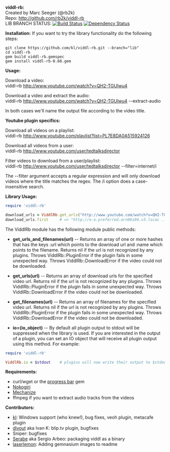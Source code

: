 __viddl-rb:__  
Created by Marc Seeger (@rb2k)  
Repo: http://github.com/rb2k/viddl-rb  
LIB BRANCH STATUS: [![Build Status](https://secure.travis-ci.org/kl/viddl-rb.png)](http://travis-ci.org/kl/viddl-rb) [![Dependency Status](https://gemnasium.com/rb2k/viddl-rb.png)](https://gemnasium.com/rb2k/viddl-rb)

__Installation:__
If you want to try the library functionality do the following steps:

```
git clone https://github.com/kl/viddl-rb.git --branch="lib"
cd viddl-rb
gem build viddl-rb.gemspec
gem install viddl-rb-0.68.gem
```

__Usage:__  

Download a video:  
    viddl-rb http://www.youtube.com/watch?v=QH2-TGUlwu4

Download a video and extract the audio:  
    viddl-rb http://www.youtube.com/watch?v=QH2-TGUlwu4 --extract-audio 

In both cases we'll name the output file according to the video title.

__Youtube plugin specifics:__  

Download all videos on a playlist:  
    viddl-rb http://www.youtube.com/playlist?list=PL7E8DA0A515924126

Download all videos from a user:  
    viddl-rb http://www.youtube.com/user/tedtalksdirector

Filter videos to download from a user/playlist:  
    viddl-rb http://www.youtube.com/user/tedtalksdirector --filter=internet/i

The --filter argument accepts a regular expression and will only download videos where the title matches the regex.
The /i option does a case-insensitive search.

__Library Usage:__

```ruby
require 'viddl-rb'

download_urls = ViddlRb.get_urls("http://www.youtube.com/watch?v=QH2-TGUlwu4")
download_urls.first 	# => "http://o-o.preferred.arn06s04.v3.lscac ..."
```

The ViddlRb module has the following module public methods:

* __get_urls_and_filenames(url)__
-- Returns an array of one or more hashes that has the keys :url which
points to the download url and :name which points to the filename.
Returns nil if the url is not recognized by any plugins.
Throws ViddlRb::PluginError if the plugin fails in some unexpected way.
Throws ViddlRb::DownloadError if the video could not be downloaded.

* __get_urls(url)__
-- Returns an array of download urls for the specified video url.
Returns nil if the url is not recognized by any plugins.
Throws ViddlRb::PluginError if the plugin fails in some unexpected way.
Throws ViddlRb::DownloadError if the video could not be downloaded.

* __get_filenames(url)__
-- Returns an array of filenames for the specified video url.
Returns nil if the url is not recognized by any plugins.
Throws ViddlRb::PluginError if the plugin fails in some unexpected way.
Throws ViddlRb::DownloadError if the video could not be downloaded.

* __io=(io_object)__
-- By default all plugin output to stdout will be suppressed when the library is used.
If you are interested in the output of a plugin, you can set an IO object that
will receive all plugin output using this method. For example:

```ruby
require 'viddl-rb'

ViddlRb.io = $stdout 	# plugins will now write their output to $stdout
```

__Requirements:__

* curl/wget or the [progress bar](http://github.com/nex3/ruby-progressbar/) gem  
* [Nokogiri](http://nokogiri.org/)
* [Mechanize](http://mechanize.rubyforge.org/)
* ffmpeg if you want to extract audio tracks from the videos

__Contributors:__

* [kl](https://github.com/kl): Windows support (who knew!), bug fixes, veoh plugin, metacafe plugin   
* [divout](https://github.com/divout) aka Ivan K: blip.tv plugin, bugfixes
* Sniper: bugfixes
* [Serabe](https://github.com/Serabe) aka Sergio Arbeo: packaging viddl as a binary
* [laserlemon](https://github.com/laserlemon): Adding gemnasium images to readme
